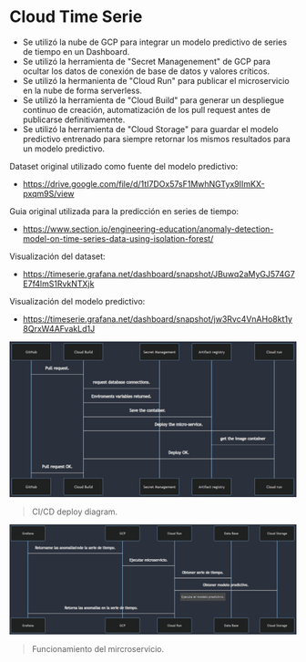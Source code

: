 # Cloud Time Serie

- Se utilizó la nube de GCP para integrar un modelo predictivo de series de tiempo en un Dashboard.
- Se utilizó la herramienta de "Secret Managenement" de GCP para ocultar los datos de conexión de base de datos y valores críticos.
- Se utilizó la hermanienta de "Cloud Run" para publicar el microservicio en la nube de forma serverless.
- Se utilizó la herramienta de "Cloud Build" para generar un despliegue continuo de creación, automatización de los pull request antes de publicarse definitivamente.
- Se utilizó la herramienta de "Cloud Storage" para guardar el modelo predictivo entrenado para siempre retornar los mismos resultados para un modelo predictivo.

Dataset original utilizado como fuente del modelo predictivo:
* https://drive.google.com/file/d/1tI7DOx57sF1MwhNGTyx9IImKX-pxqm9S/view

Guia original utilizada para la predicción en series de tiempo:
* https://www.section.io/engineering-education/anomaly-detection-model-on-time-series-data-using-isolation-forest/

Visualización del dataset:
* https://timeserie.grafana.net/dashboard/snapshot/JBuwq2aMyGJ574G7E7f4lmS1RvkNTXjk

Visualización del modelo predictivo:
* https://timeserie.grafana.net/dashboard/snapshot/jw3Rvc4VnAHo8kt1y8QrxW4AFvakLd1J

![](https://raw.githubusercontent.com/JohanValero/CloudTimeSerie/main/Notebook/Deploy%20diagram.png)
> CI/CD deploy diagram.

![](https://raw.githubusercontent.com/JohanValero/CloudTimeSerie/main/Notebook/Microservice%20diagram.png)
> Funcionamiento del mircroservicio.